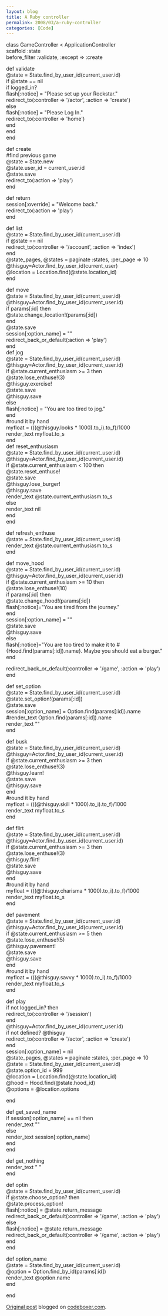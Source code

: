 ```yaml
---
layout: blog
title: A Ruby controller
permalink: 2008/03/a-ruby-controller
categories: [Code]
---
```


<p>class GameController &lt; ApplicationController<br />
  scaffold :state<br />
  before_filter :validate, :except =&gt; :create</p>
<p>  def validate<br />
    @state = State.find_by_user_id(current_user.id)<br />
    if @state == nil<br />
      if logged_in?<br />
        flash[:notice] = "Please set up your Rockstar."<br />
        redirect_to(:controller =&gt; &#039;/actor&#039;, :action =&gt; &#039;create&#039;)<br />
      else<br />
        flash[:notice] = "Please Log In."<br />
        redirect_to(:controller =&gt; &#039;home&#039;)<br />
      end<br />
    end<br />
  end</p>
<p>  def create<br />
    #find previous game<br />
    @state = State.new<br />
    @state.user_id = current_user.id<br />
    @state.save<br />
    redirect_to(:action =&gt; &#039;play&#039;)<br />
  end</p>
<p>  def return<br />
    session[:override] = "Welcome back."<br />
    redirect_to(:action =&gt; &#039;play&#039;)<br />
  end</p>
<p>  def list<br />
    @state = State.find_by_user_id(current_user.id)<br />
    if @state == nil<br />
      redirect_to(:controller =&gt; &#039;/account&#039;, :action =&gt; &#039;index&#039;)<br />
    end<br />
    @state_pages, @states = paginate :states, :per_page =&gt; 10<br />
    @thisguy=Actor.find_by_user_id(current_user)<br />
    @location = Location.find(@state.location_id)<br />
  end</p>
<p>  def move<br />
      @state = State.find_by_user_id(current_user.id)<br />
      @thisguy=Actor.find_by_user_id(current_user.id)<br />
      if params[:id] then<br />
        @state.change_location!(params[:id])<br />
      end<br />
      @state.save<br />
      session[:option_name] = ""<br />
      redirect_back_or_default(:action =&gt; &#039;play&#039;)<br />
  end<br />
  def jog<br />
      @state = State.find_by_user_id(current_user.id)<br />
      @thisguy=Actor.find_by_user_id(current_user.id)<br />
      if @state.current_enthusiasm &gt;= 3 then<br />
        @state.lose_enthuse!(3)<br />
        @thisguy.exercise!<br />
        @state.save<br />
        @thisguy.save<br />
      else<br />
        flash[:notice] = "You are too tired to jog."<br />
      end<br />
      #round it by hand<br />
      myfloat = (((@thisguy.looks * 1000).to_i).to_f)/1000<br />
      render_text myfloat.to_s<br />
  end<br />
  def reset_enthusiasm<br />
      @state = State.find_by_user_id(current_user.id)<br />
      @thisguy=Actor.find_by_user_id(current_user.id)<br />
      if @state.current_enthusiasm &lt; 100 then<br />
        @state.reset_enthuse!<br />
        @state.save<br />
        @thisguy.lose_burger!<br />
        @thisguy.save<br />
        render_text @state.current_enthusiasm.to_s<br />
      else<br />
        render_text nil<br />
      end<br />
  end</p>
<p>  def refresh_enthuse<br />
      @state = State.find_by_user_id(current_user.id)<br />
      render_text @state.current_enthusiasm.to_s<br />
  end</p>
<p>  def move_hood<br />
      @state = State.find_by_user_id(current_user.id)<br />
      @thisguy=Actor.find_by_user_id(current_user.id)<br />
      if @state.current_enthusiasm &gt;= 10 then<br />
        @state.lose_enthuse!(10)<br />
        if params[:id] then<br />
          @state.change_hood!(params[:id])<br />
          flash[:notice]="You are tired from the journey."<br />
        end<br />
        session[:option_name] = ""<br />
        @state.save<br />
        @thisguy.save<br />
      else<br />
        flash[:notice]="You are too tired to make it to #{Hood.find(params[:id]).name}. Maybe you should eat a burger."<br />
      end</p>
<p>      redirect_back_or_default(:controller =&gt; &#039;/game&#039;, :action =&gt; &#039;play&#039;)<br />
  end</p>
<p>  def set_option<br />
      @state = State.find_by_user_id(current_user.id)<br />
      @state.set_option!(params[:id])<br />
      @state.save<br />
      session[:option_name] = Option.find(params[:id]).name<br />
      #render_text Option.find(params[:id]).name<br />
      render_text ""<br />
  end</p>
<p>  def busk<br />
      @state = State.find_by_user_id(current_user.id)<br />
      @thisguy=Actor.find_by_user_id(current_user.id)<br />
      if @state.current_enthusiasm &gt;= 3 then<br />
        @state.lose_enthuse!(3)<br />
        @thisguy.learn!<br />
        @state.save<br />
        @thisguy.save<br />
      end<br />
      #round it by hand<br />
      myfloat = (((@thisguy.skill * 1000).to_i).to_f)/1000<br />
      render_text myfloat.to_s<br />
  end</p>
<p>  def flirt<br />
      @state = State.find_by_user_id(current_user.id)<br />
      @thisguy=Actor.find_by_user_id(current_user.id)<br />
      if @state.current_enthusiasm &gt;= 3 then<br />
        @state.lose_enthuse!(3)<br />
        @thisguy.flirt!<br />
        @state.save<br />
        @thisguy.save<br />
      end<br />
      #round it by hand<br />
      myfloat = (((@thisguy.charisma * 1000).to_i).to_f)/1000<br />
      render_text myfloat.to_s<br />
  end</p>
<p>  def pavement<br />
      @state = State.find_by_user_id(current_user.id)<br />
      @thisguy=Actor.find_by_user_id(current_user.id)<br />
      if @state.current_enthusiasm &gt;= 5 then<br />
        @state.lose_enthuse!(5)<br />
        @thisguy.pavement!<br />
        @state.save<br />
        @thisguy.save<br />
      end<br />
      #round it by hand<br />
      myfloat = (((@thisguy.savvy * 1000).to_i).to_f)/1000<br />
      render_text myfloat.to_s<br />
  end</p>
<p>  def play<br />
    if not logged_in? then<br />
      redirect_to(:controller =&gt; &#039;/session&#039;)<br />
    end<br />
    @thisguy=Actor.find_by_user_id(current_user.id)<br />
    if not defined? @thisguy<br />
      redirect_to(:controller =&gt; &#039;/actor&#039;, :action =&gt; &#039;create&#039;)<br />
    end<br />
    session[:option_name] = nil<br />
    @state_pages, @states = paginate :states, :per_page =&gt; 10<br />
    @state = State.find_by_user_id(current_user.id)<br />
    @state.option_id = 999<br />
    @location = Location.find(@state.location_id)<br />
    @hood = Hood.find(@state.hood_id)<br />
    @options = @location.options</p>
<p>  end</p>
<p>  def get_saved_name<br />
    if session[:option_name] == nil then<br />
      render_text ""<br />
    else<br />
      render_text session[:option_name]<br />
    end<br />
  end</p>
<p>  def get_nothing<br />
    render_text " "<br />
  end</p>
<p>  def optin<br />
    @state = State.find_by_user_id(current_user.id)<br />
    if @state.choose_option? then<br />
      @state.process_option!<br />
      flash[:notice] = @state.return_message<br />
      redirect_back_or_default(:controller =&gt; &#039;/game&#039;, :action =&gt; &#039;play&#039;)<br />
    else<br />
      flash[:notice] = @state.return_message<br />
      redirect_back_or_default(:controller =&gt; &#039;/game&#039;, :action =&gt; &#039;play&#039;)<br />
    end<br />
  end</p>
<p>  def option_name<br />
    @state = State.find_by_user_id(current_user.id)<br />
    @option = Option.find_by_id(params[:id])<br />
    render_text @option.name<br />
  end</p>
<p>end</p>
<p><a href="http://www.digbox.net/index.php/RoR/a-ruby-controller">Original post</a> blogged on <a href="http://codeboxer.com">codeboxer.com</a>.</p>
